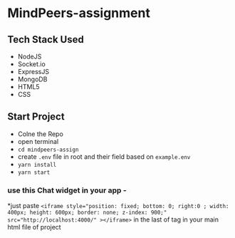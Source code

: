 # MindPeers-assignment

## Tech Stack Used
- NodeJS
- Socket.io
- ExpressJS
- MongoDB
- HTML5
- CSS


## Start Project
  
  - Colne the Repo
  - open terminal 
  - `cd mindpeers-assign`
  - create `.env` file in root and their field based on `example.env`
  - `yarn install`
  - `yarn start`
 
### use this Chat widget in your app -
*just paste `<iframe style="position: fixed; bottom: 0; right:0 ; width: 400px; height: 600px; border: none; z-index: 900;" src="http://localhost:4000/" ></iframe>` in the last of <body> tag in your main html file of project
